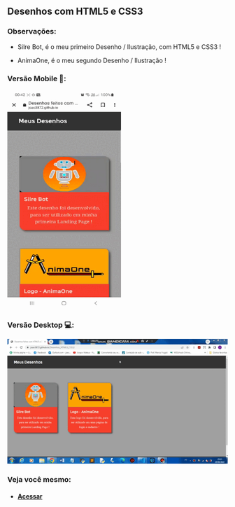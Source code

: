 ## Desenhos com HTML5 e CSS3

### Observações:

* Silre Bot, é o meu primeiro Desenho / Ilustração, com HTML5 e CSS3 !

* AnimaOne, é o meu segundo Desenho / Ilustração !

### Versão Mobile 📱:

<img src="imagens/mobilee.gif" height="500px" width="260px" />

### Versão Desktop 💻:

<img src="imagens/desktop.gif" />

### Veja você mesmo:

* #### <a href="https://joao3872.github.io/Desenhos_HTML5_CSS3/">Acessar</a>
